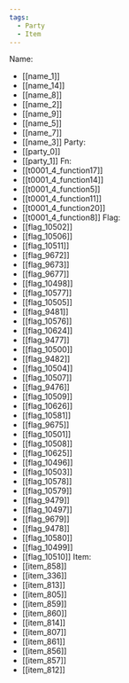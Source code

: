```yaml
---
tags:
  - Party
  - Item
---
```

Name:
- [[name_1]]
- [[name_14]]
- [[name_8]]
- [[name_2]]
- [[name_9]]
- [[name_5]]
- [[name_7]]
- [[name_3]]
Party:
- [[party_0]]
- [[party_1]]
Fn:
- [[t0001_4_function17]]
- [[t0001_4_function14]]
- [[t0001_4_function5]]
- [[t0001_4_function11]]
- [[t0001_4_function20]]
- [[t0001_4_function8]]
Flag:
- [[flag_10502]]
- [[flag_10506]]
- [[flag_10511]]
- [[flag_9672]]
- [[flag_9673]]
- [[flag_9677]]
- [[flag_10498]]
- [[flag_10577]]
- [[flag_10505]]
- [[flag_9481]]
- [[flag_10576]]
- [[flag_10624]]
- [[flag_9477]]
- [[flag_10500]]
- [[flag_9482]]
- [[flag_10504]]
- [[flag_10507]]
- [[flag_9476]]
- [[flag_10509]]
- [[flag_10626]]
- [[flag_10581]]
- [[flag_9675]]
- [[flag_10501]]
- [[flag_10508]]
- [[flag_10625]]
- [[flag_10496]]
- [[flag_10503]]
- [[flag_10578]]
- [[flag_10579]]
- [[flag_9479]]
- [[flag_10497]]
- [[flag_9679]]
- [[flag_9478]]
- [[flag_10580]]
- [[flag_10499]]
- [[flag_10510]]
Item:
- [[item_858]]
- [[item_336]]
- [[item_813]]
- [[item_805]]
- [[item_859]]
- [[item_860]]
- [[item_814]]
- [[item_807]]
- [[item_861]]
- [[item_856]]
- [[item_857]]
- [[item_812]]
